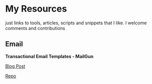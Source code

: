 My Resources
=========

just links to tools, articles, scripts and snippets that I like. I welcome comments and contributions


## Email

**Transactional Email Templates - MailGun**

[Blog Post](http://blog.mailgun.com/transactional-html-email-templates/)

[Repo](https://github.com/mailgun/transactional-email-templates)
